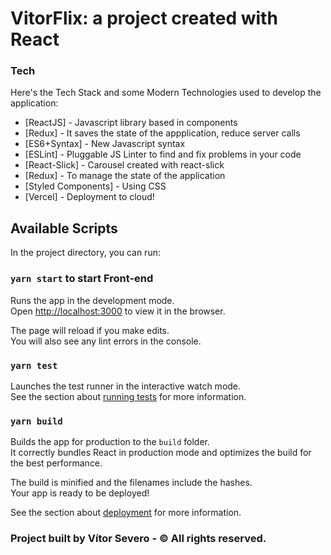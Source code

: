 # VitorFlix: a project created with React

### Tech

Here's the Tech Stack and some Modern Technologies used to develop the application:

* [ReactJS] - Javascript library based in components
* [Redux] - It saves the state of the appplication, reduce server calls
* [ES6+Syntax] - New Javascript syntax
* [ESLint] - Pluggable JS Linter to find and fix problems in your code
* [React-Slick] - Carousel created with react-slick
* [Redux] - To manage the state of the application
* [Styled Components] - Using CSS
* [Vercel] -  Deployment to cloud! 


## Available Scripts

In the project directory, you can run:

### `yarn start` to start Front-end

Runs the app in the development mode.<br />
Open [http://localhost:3000](http://localhost:3000) to view it in the browser.

The page will reload if you make edits.<br />
You will also see any lint errors in the console.

### `yarn test`

Launches the test runner in the interactive watch mode.<br />
See the section about [running tests](https://facebook.github.io/create-react-app/docs/running-tests) for more information.

### `yarn build`

Builds the app for production to the `build` folder.<br />
It correctly bundles React in production mode and optimizes the build for the best performance.

The build is minified and the filenames include the hashes.<br />
Your app is ready to be deployed!

See the section about [deployment](https://facebook.github.io/create-react-app/docs/deployment) for more information.


### Project built by Vítor Severo - © All rights reserved.



